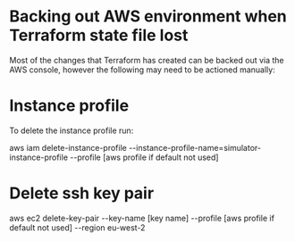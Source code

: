# Backing out AWS environment when Terraform state file lost

Most of the changes that Terraform has created  can be backed out via the AWS console, however the following may need to be actioned manually:

# Instance profile

To delete the instance profile run:

aws iam delete-instance-profile --instance-profile-name=simulator-instance-profile  --profile [aws profile if default not used]

# Delete ssh key pair

aws ec2 delete-key-pair --key-name [key name] --profile [aws profile if default not used] --region eu-west-2

